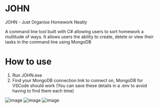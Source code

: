 # JOHN
JOHN - Just Organise Homework Neatly

A command line tool built with C# allowing users to sort homework a multitude of ways.
It allows users the ability to create, delete or view their tasks in the command line using MongoDB

# How to use

1. Run JOHN.exe
2. Find your MongoDB connection link to connect on, MongoDB for VSCode should work (You can save these details in a .env to avoid having to find them each time)

![image](https://github.com/Hobospider132/JOHN/assets/100825450/76e40a1d-0ab3-4c1a-8183-bc10ee6c4c5a)
![image](https://github.com/Hobospider132/JOHN/assets/100825450/df6863dc-c089-43ea-a249-df74b58c8528)
![image](https://github.com/Hobospider132/JOHN/assets/100825450/1ccfea71-4dac-4f76-a78f-baf82ffb82fe)
